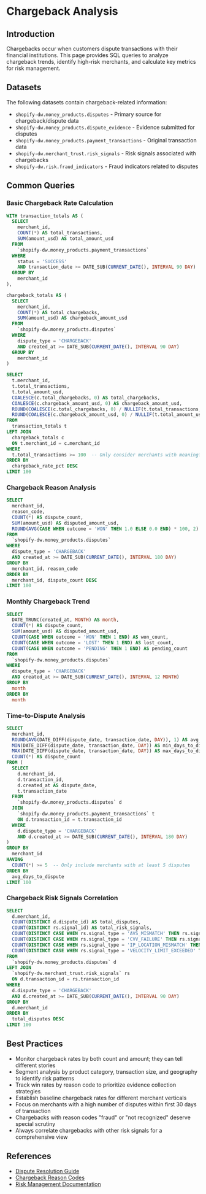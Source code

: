 # Chargeback Analysis

## Introduction
Chargebacks occur when customers dispute transactions with their financial institutions. This page provides SQL queries to analyze chargeback trends, identify high-risk merchants, and calculate key metrics for risk management.

## Datasets
The following datasets contain chargeback-related information:

- `shopify-dw.money_products.disputes` - Primary source for chargeback/dispute data
- `shopify-dw.money_products.dispute_evidence` - Evidence submitted for disputes
- `shopify-dw.money_products.payment_transactions` - Original transaction data
- `shopify-dw.merchant_trust.risk_signals` - Risk signals associated with chargebacks
- `shopify-dw.risk.fraud_indicators` - Fraud indicators related to disputes

## Common Queries

### Basic Chargeback Rate Calculation
```sql
WITH transaction_totals AS (
  SELECT
    merchant_id,
    COUNT(*) AS total_transactions,
    SUM(amount_usd) AS total_amount_usd
  FROM
    `shopify-dw.money_products.payment_transactions`
  WHERE
    status = 'SUCCESS'
    AND transaction_date >= DATE_SUB(CURRENT_DATE(), INTERVAL 90 DAY)
  GROUP BY
    merchant_id
),

chargeback_totals AS (
  SELECT
    merchant_id,
    COUNT(*) AS total_chargebacks,
    SUM(amount_usd) AS chargeback_amount_usd
  FROM
    `shopify-dw.money_products.disputes`
  WHERE
    dispute_type = 'CHARGEBACK'
    AND created_at >= DATE_SUB(CURRENT_DATE(), INTERVAL 90 DAY)
  GROUP BY
    merchant_id
)

SELECT
  t.merchant_id,
  t.total_transactions,
  t.total_amount_usd,
  COALESCE(c.total_chargebacks, 0) AS total_chargebacks,
  COALESCE(c.chargeback_amount_usd, 0) AS chargeback_amount_usd,
  ROUND(COALESCE(c.total_chargebacks, 0) / NULLIF(t.total_transactions, 0) * 100, 2) AS chargeback_rate_pct,
  ROUND(COALESCE(c.chargeback_amount_usd, 0) / NULLIF(t.total_amount_usd, 0) * 100, 2) AS chargeback_amount_rate_pct
FROM
  transaction_totals t
LEFT JOIN
  chargeback_totals c
  ON t.merchant_id = c.merchant_id
WHERE
  t.total_transactions >= 100  -- Only consider merchants with meaningful volume
ORDER BY
  chargeback_rate_pct DESC
LIMIT 100
```

### Chargeback Reason Analysis
```sql
SELECT
  merchant_id,
  reason_code,
  COUNT(*) AS dispute_count,
  SUM(amount_usd) AS disputed_amount_usd,
  ROUND(AVG(CASE WHEN outcome = 'WON' THEN 1.0 ELSE 0.0 END) * 100, 2) AS win_rate_pct
FROM
  `shopify-dw.money_products.disputes`
WHERE
  dispute_type = 'CHARGEBACK'
  AND created_at >= DATE_SUB(CURRENT_DATE(), INTERVAL 180 DAY)
GROUP BY
  merchant_id, reason_code
ORDER BY
  merchant_id, dispute_count DESC
LIMIT 100
```

### Monthly Chargeback Trend
```sql
SELECT
  DATE_TRUNC(created_at, MONTH) AS month,
  COUNT(*) AS dispute_count,
  SUM(amount_usd) AS disputed_amount_usd,
  COUNT(CASE WHEN outcome = 'WON' THEN 1 END) AS won_count,
  COUNT(CASE WHEN outcome = 'LOST' THEN 1 END) AS lost_count,
  COUNT(CASE WHEN outcome = 'PENDING' THEN 1 END) AS pending_count
FROM
  `shopify-dw.money_products.disputes`
WHERE
  dispute_type = 'CHARGEBACK'
  AND created_at >= DATE_SUB(CURRENT_DATE(), INTERVAL 12 MONTH)
GROUP BY
  month
ORDER BY
  month
```

### Time-to-Dispute Analysis
```sql
SELECT
  merchant_id,
  ROUND(AVG(DATE_DIFF(dispute_date, transaction_date, DAY)), 1) AS avg_days_to_dispute,
  MIN(DATE_DIFF(dispute_date, transaction_date, DAY)) AS min_days_to_dispute,
  MAX(DATE_DIFF(dispute_date, transaction_date, DAY)) AS max_days_to_dispute,
  COUNT(*) AS dispute_count
FROM (
  SELECT
    d.merchant_id,
    d.transaction_id,
    d.created_at AS dispute_date,
    t.transaction_date
  FROM
    `shopify-dw.money_products.disputes` d
  JOIN
    `shopify-dw.money_products.payment_transactions` t
    ON d.transaction_id = t.transaction_id
  WHERE
    d.dispute_type = 'CHARGEBACK'
    AND d.created_at >= DATE_SUB(CURRENT_DATE(), INTERVAL 180 DAY)
)
GROUP BY
  merchant_id
HAVING
  COUNT(*) >= 5  -- Only include merchants with at least 5 disputes
ORDER BY
  avg_days_to_dispute
LIMIT 100
```

### Chargeback Risk Signals Correlation
```sql
SELECT
  d.merchant_id,
  COUNT(DISTINCT d.dispute_id) AS total_disputes,
  COUNT(DISTINCT rs.signal_id) AS total_risk_signals,
  COUNT(DISTINCT CASE WHEN rs.signal_type = 'AVS_MISMATCH' THEN rs.signal_id END) AS avs_mismatch_count,
  COUNT(DISTINCT CASE WHEN rs.signal_type = 'CVV_FAILURE' THEN rs.signal_id END) AS cvv_failure_count,
  COUNT(DISTINCT CASE WHEN rs.signal_type = 'IP_LOCATION_MISMATCH' THEN rs.signal_id END) AS ip_mismatch_count,
  COUNT(DISTINCT CASE WHEN rs.signal_type = 'VELOCITY_LIMIT_EXCEEDED' THEN rs.signal_id END) AS velocity_exceed_count
FROM
  `shopify-dw.money_products.disputes` d
LEFT JOIN
  `shopify-dw.merchant_trust.risk_signals` rs
  ON d.transaction_id = rs.transaction_id
WHERE
  d.dispute_type = 'CHARGEBACK'
  AND d.created_at >= DATE_SUB(CURRENT_DATE(), INTERVAL 90 DAY)
GROUP BY
  d.merchant_id
ORDER BY
  total_disputes DESC
LIMIT 100
```

## Best Practices

- Monitor chargeback rates by both count and amount; they can tell different stories
- Segment analysis by product category, transaction size, and geography to identify risk patterns
- Track win rates by reason code to prioritize evidence collection strategies
- Establish baseline chargeback rates for different merchant verticals
- Focus on merchants with a high number of disputes within first 30 days of transaction
- Chargebacks with reason codes "fraud" or "not recognized" deserve special scrutiny
- Always correlate chargebacks with other risk signals for a comprehensive view

## References
- [Dispute Resolution Guide](https://shopify.dev/docs)
- [Chargeback Reason Codes](https://shopify.dev/api)
- [Risk Management Documentation](https://shopify.dev/docs)